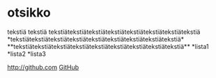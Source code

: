 <h1> otsikko </h1>
tekstiä tekstiä tekstiätekstiätekstiätekstiätekstiätekstiätekstiätekstiä
*tekstiätekstiätekstiätekstiätekstiätekstiätekstiätekstiätekstiä*
**tekstiätekstiätekstiätekstiätekstiätekstiätekstiätekstiätekstiä**
*lista1
*lista2
*lista3

http://github.com
[GitHub](http://github.com)

